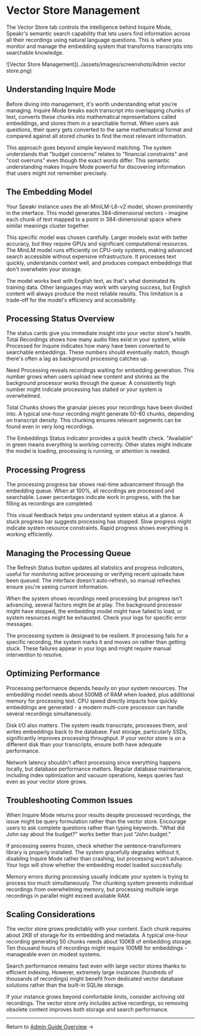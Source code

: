 # Vector Store Management

The Vector Store tab controls the intelligence behind Inquire Mode, Speakr's semantic search capability that lets users find information across all their recordings using natural language questions. This is where you monitor and manage the embedding system that transforms transcripts into searchable knowledge.

![Vector Store Management](../assets/images/screenshots/Admin vector store.png)

## Understanding Inquire Mode

Before diving into management, it's worth understanding what you're managing. Inquire Mode breaks each transcript into overlapping chunks of text, converts these chunks into mathematical representations called embeddings, and stores them in a searchable format. When users ask questions, their query gets converted to the same mathematical format and compared against all stored chunks to find the most relevant information.

This approach goes beyond simple keyword matching. The system understands that "budget concerns" relates to "financial constraints" and "cost overruns" even though the exact words differ. This semantic understanding makes Inquire Mode powerful for discovering information that users might not remember precisely.

## The Embedding Model

Your Speakr instance uses the all-MiniLM-L6-v2 model, shown prominently in the interface. This model generates 384-dimensional vectors - imagine each chunk of text mapped to a point in 384-dimensional space where similar meanings cluster together.

This specific model was chosen carefully. Larger models exist with better accuracy, but they require GPUs and significant computational resources. The MiniLM model runs efficiently on CPU-only systems, making advanced search accessible without expensive infrastructure. It processes text quickly, understands context well, and produces compact embeddings that don't overwhelm your storage.

The model works best with English text, as that's what dominated its training data. Other languages may work with varying success, but English content will always produce the most reliable results. This limitation is a trade-off for the model's efficiency and accessibility.

## Processing Status Overview

The status cards give you immediate insight into your vector store's health. Total Recordings shows how many audio files exist in your system, while Processed for Inquire indicates how many have been converted to searchable embeddings. These numbers should eventually match, though there's often a lag as background processing catches up.

Need Processing reveals recordings waiting for embedding generation. This number grows when users upload new content and shrinks as the background processor works through the queue. A consistently high number might indicate processing has stalled or your system is overwhelmed.

Total Chunks shows the granular pieces your recordings have been divided into. A typical one-hour recording might generate 50-60 chunks, depending on transcript density. This chunking ensures relevant segments can be found even in very long recordings.

The Embeddings Status indicator provides a quick health check. "Available" in green means everything is working correctly. Other states might indicate the model is loading, processing is running, or attention is needed.

## Processing Progress

The processing progress bar shows real-time advancement through the embedding queue. When at 100%, all recordings are processed and searchable. Lower percentages indicate work in progress, with the bar filling as recordings are completed.

This visual feedback helps you understand system status at a glance. A stuck progress bar suggests processing has stopped. Slow progress might indicate system resource constraints. Rapid progress shows everything is working efficiently.

## Managing the Processing Queue

The Refresh Status button updates all statistics and progress indicators, useful for monitoring active processing or verifying recent uploads have been queued. The interface doesn't auto-refresh, so manual refreshes ensure you're seeing current information.

When the system shows recordings need processing but progress isn't advancing, several factors might be at play. The background processor might have stopped, the embedding model might have failed to load, or system resources might be exhausted. Check your logs for specific error messages.

The processing system is designed to be resilient. If processing fails for a specific recording, the system marks it and moves on rather than getting stuck. These failures appear in your logs and might require manual intervention to resolve.

## Optimizing Performance

Processing performance depends heavily on your system resources. The embedding model needs about 500MB of RAM when loaded, plus additional memory for processing text. CPU speed directly impacts how quickly embeddings are generated - a modern multi-core processor can handle several recordings simultaneously.

Disk I/O also matters. The system reads transcripts, processes them, and writes embeddings back to the database. Fast storage, particularly SSDs, significantly improves processing throughput. If your vector store is on a different disk than your transcripts, ensure both have adequate performance.

Network latency shouldn't affect processing since everything happens locally, but database performance matters. Regular database maintenance, including index optimization and vacuum operations, keeps queries fast even as your vector store grows.

## Troubleshooting Common Issues

When Inquire Mode returns poor results despite processed recordings, the issue might be query formulation rather than the vector store. Encourage users to ask complete questions rather than typing keywords. "What did John say about the budget?" works better than just "John budget."

If processing seems frozen, check whether the sentence-transformers library is properly installed. The system gracefully degrades without it, disabling Inquire Mode rather than crashing, but processing won't advance. Your logs will show whether the embedding model loaded successfully.

Memory errors during processing usually indicate your system is trying to process too much simultaneously. The chunking system prevents individual recordings from overwhelming memory, but processing multiple large recordings in parallel might exceed available RAM.

## Scaling Considerations

The vector store grows predictably with your content. Each chunk requires about 2KB of storage for its embedding and metadata. A typical one-hour recording generating 50 chunks needs about 100KB of embedding storage. Ten thousand hours of recordings might require 100MB for embeddings - manageable even on modest systems.

Search performance remains fast even with large vector stores thanks to efficient indexing. However, extremely large instances (hundreds of thousands of recordings) might benefit from dedicated vector database solutions rather than the built-in SQLite storage.

If your instance grows beyond comfortable limits, consider archiving old recordings. The vector store only includes active recordings, so removing obsolete content improves both storage and search performance.

---

Return to [Admin Guide Overview](index.md) →